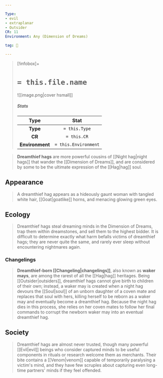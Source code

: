 ```yaml
---

Type:
- evil
- extraplanar
- Outsider
CR: 11
Environment: Any (Dimension of Dreams)

tag: 👹

---
```


> [!infobox]+
> #  `= this.file.name`
> ![[image.png|cover hsmall]]
> ##### Stats
> Type | Stat |
> :---:|:---:|
> **Type** | `= this.Type` |
> **CR** | `= this.CR` |
> **Environment** | `= this.Environment` |



> **Dreamthief hags** are more powerful cousins of [[Night hag|night hags]] that wander the [[Dimension of Dreams]], and are considered by some to be the ultimate expression of the [[Hag|hag]] soul.



## Appearance

> A dreamthief hag appears as a hideously gaunt woman with tangled white hair, [[Goat|goatlike]] horns, and menacing glowing green eyes.


## Ecology

> Dreamthief hags steal dreaming minds in the Dimension of Dreams, trap them within dreamstones, and sell them to the highest bidder. It is difficult to determine exactly what harm befalls victims of dreamthief hags; they are never quite the same, and rarely ever sleep without encountering nightmares again.


### Changelings

> **Dreamthief-born [[Changeling|changelings]]**, also known as **waker mays**, are among the rarest of all the [[Hag|hag]] heritages. Being [[Outsider|outsiders]], dreamthief hags cannot give birth to children of their own; instead, a waker may is created when a night hag devours the [[Soul|soul]] of an unborn daughter of a coven mate and replaces that soul with hers, killing herself to be reborn as a waker may and eventually become a dreamthief hag. Because the night hag dies in this process, she relies on her coven mates to follow her final commands to corrupt the newborn waker may into an eventual dreamthief hag.


## Society

> Dreamthief hags are almost never trusted, though many powerful [[Evil|evil]] beings who consider captured minds to be useful components in rituals or research welcome them as merchants. Their bite contains a [[Venom|venom]] capable of temporarily paralysing a victim's mind, and they have few scruples about capturing even long-time partners' minds if they feel offended.








